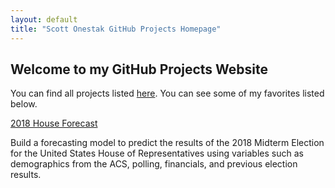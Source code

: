 ```yaml
---
layout: default
title: "Scott Onestak GitHub Projects Homepage"
---
```


## Welcome to my GitHub Projects Website

You can find all projects listed [here]().  You can see some of my favorites listed below.

[2018 House Forecast](https://scottonestak.github.io/Projects/2018_House_Forecast/2018_House_Forecast.html)

Build a forecasting model to predict the results of the 2018 Midterm Election for the United States House of Representatives using variables such as demographics from the ACS, polling, financials, and previous election results.
